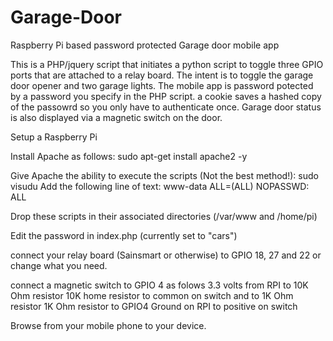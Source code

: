 # Garage-Door
Raspberry Pi based password protected Garage door mobile app 

This is a PHP/jquery script that initiates a python script to toggle three GPIO ports that are attached to a relay board. The intent is to toggle the garage door opener and two garage lights. The mobile app is password potected by a password you specify in the PHP script. a cookie saves a hashed copy of the passowrd so you only have to  authenticate once. Garage door status is also displayed via a magnetic switch on the door. 

Setup a Raspberry Pi

Install Apache as follows:
      sudo apt-get install apache2 -y
    
Give Apache the ability to execute the scripts (Not the best method!):
      sudo visudu
          Add the following line of text:
                www-data ALL=(ALL) NOPASSWD: ALL
                
Drop these scripts in their associated directories (/var/www and /home/pi)

Edit the password in index.php (currently set to "cars")

connect your relay board (Sainsmart or otherwise) to GPIO 18, 27 and 22 or change what you need.

connect a magnetic switch to GPIO 4 as folows
	3.3 volts from RPI to 10K Ohm resistor
	10K home resistor to common on switch and to 1K Ohm resistor
	1K Ohm resistor to GPIO4
	Ground on RPI to positive on switch



Browse from your mobile phone to your device.
